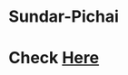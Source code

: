# Sundar-Pichai
# Check <a href="https://varun-114.github.io/Sundar-Pichai/" target="_blank">Here</a>

